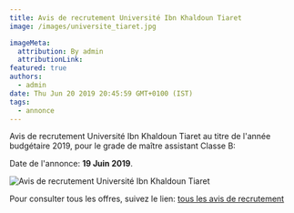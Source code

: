 ```yaml
---
title: Avis de recrutement Université Ibn Khaldoun Tiaret
image: /images/universite_tiaret.jpg

imageMeta:
  attribution: By admin
  attributionLink:
featured: true
authors:
  - admin
date: Thu Jun 20 2019 20:45:59 GMT+0100 (IST)
tags:
  - annonce
---
```


Avis de recrutement Université Ibn Khaldoun Tiaret au titre de l'année budgétaire 2019, pour le grade de maître assistant Classe B:

Date de l'annonce: **19 Juin 2019**.

![Avis de recrutement Université Ibn Khaldoun Tiaret](/images/avis_de_recrutement_universite_ibn_khaldoun_tiaret.jpg)


Pour consulter tous les offres, suivez le lien: [tous les avis de recrutement](/tous_les_avis_de_recrutement_annee_budgetaire_2019/)
